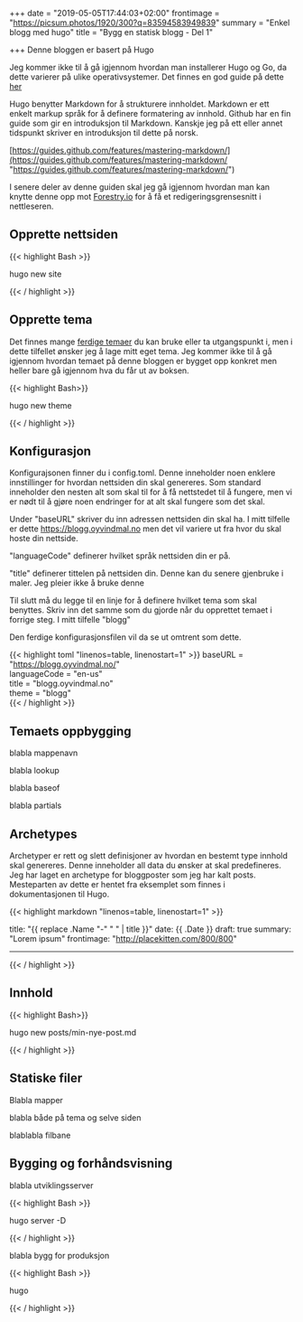 +++
date = "2019-05-05T17:44:03+02:00"
frontimage = "https://picsum.photos/1920/300?q=83594583949839"
summary = "Enkel blogg med hugo"
title = "Bygg en statisk blogg - Del 1"

+++
Denne bloggen er basert på Hugo

Jeg kommer ikke til å gå igjennom hvordan man installerer Hugo og Go, da dette varierer på ulike operativsystemer. Det finnes en god guide på dette [her](https://gohugo.io/getting-started/installing/)

Hugo benytter Markdown for å strukturere innholdet. Markdown er ett enkelt markup språk for å definere formatering av innhold. Github har en fin guide som gir en introduksjon til Markdown. Kanskje jeg på ett eller annet tidspunkt skriver en introduksjon til dette på norsk.

[https://guides.github.com/features/mastering-markdown/](https://guides.github.com/features/mastering-markdown/ "https://guides.github.com/features/mastering-markdown/")

I senere deler av denne guiden skal jeg gå igjennom hvordan man kan knytte denne opp mot [Forestry.io](https://www.forestry.io) for å få et redigeringsgrensesnitt i nettleseren.

## Opprette nettsiden

{{< highlight Bash >}}

hugo new site <Ditt navn>

{{< / highlight >}}

## Opprette tema

Det finnes mange [ferdige temaer](https://themes.gohugo.io/) du kan bruke eller ta utgangspunkt i, men i dette tilfellet ønsker jeg å lage mitt eget tema. Jeg kommer ikke til å gå igjennom hvordan temaet på denne bloggen er bygget opp konkret men heller bare gå igjennom hva du får ut av boksen.

{{< highlight Bash>}}

hugo new theme <Ditt tema>

{{< / highlight >}}

## Konfigurasjon

Konfigurajsonen finner du i config.toml. Denne inneholder noen enklere innstillinger for hvordan nettsiden din skal genereres. Som standard inneholder den nesten alt som skal til for å få nettstedet til å fungere, men vi er nødt til å gjøre noen endringer for at alt skal fungere som det skal.

Under "baseURL" skriver du inn adressen nettsiden din skal ha. I mitt tilfelle er dette https://blogg.oyvindmal.no men det vil variere ut fra hvor du skal hoste din nettside.

"languageCode" definerer hvilket språk nettsiden din er på. 

"title" definerer tittelen på nettsiden din. Denne kan du senere gjenbruke i maler. Jeg pleier ikke å bruke denne

Til slutt må du legge til en linje for å definere hvilket tema som skal benyttes. Skriv inn det samme som du gjorde når du opprettet temaet i forrige steg. I mitt tilfelle "blogg"

Den ferdige konfigurasjonsfilen vil da se ut omtrent som dette.

{{< highlight toml "linenos=table, linenostart=1" >}}
baseURL = "https://blogg.oyvindmal.no/"  
languageCode = "en-us"  
title = "blogg.oyvindmal.no"  
theme = "blogg"  
{{< / highlight >}}

## Temaets oppbygging

blabla mappenavn

blabla lookup

blabla baseof

blabla partials

## Archetypes

Archetyper er rett og slett definisjoner av hvordan en bestemt type innhold skal genereres. Denne inneholder all data du ønsker at skal predefineres. Jeg har laget en archetype for bloggposter som jeg har kalt posts. Mesteparten av dette er hentet fra eksemplet som finnes i dokumentasjonen til Hugo.

{{< highlight markdown "linenos=table, linenostart=1" >}}

title: "{{ replace .Name "-" " " | title }}"
date: {{ .Date }}
draft: true
summary: "Lorem ipsum"
frontimage: "http://placekitten.com/800/800"

***

{{< / highlight >}}

## Innhold

{{< highlight Bash>}}

hugo new posts/min-nye-post.md

{{< / highlight >}}

## Statiske filer

Blabla mapper

blabla både på tema og selve siden

blablabla filbane

## Bygging og forhåndsvisning

blabla utviklingsserver

{{< highlight Bash >}}

hugo server -D

{{< / highlight >}}

blabla bygg for produksjon

{{< highlight Bash >}}

hugo

{{< / highlight >}}
